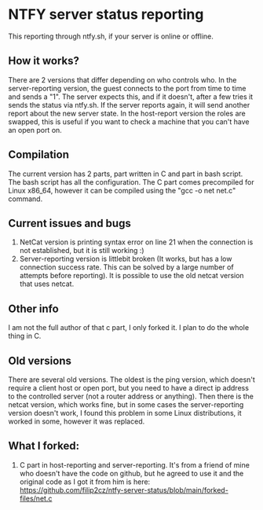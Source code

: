 # NTFY server status reporting
This reporting through ntfy.sh, if your server is online or offline.

## How it works?
There are 2 versions that differ depending on who controls who. In the server-reporting version, the guest connects to the port from time to time and sends a "1". The server expects this, and if it doesn't, after a few tries it sends the status via ntfy.sh. If the server reports again, it will send another report about the new server state. In the host-report version the roles are swapped, this is useful if you want to check a machine that you can't have an open port on.

## Compilation
The current version has 2 parts, part written in C and part in bash script. The bash script has all the configuration. The C part comes precompiled for Linux x86_64, however it can be compiled using the "gcc -o net net.c" command.

## Current issues and bugs
1) NetCat version is printing syntax error on line 21 when the connection is not established, but it is still working :)
2) Server-reporting version is littlebit broken (It works, but has a low connection success rate. This can be solved by a large number of attempts before reporting). It is possible to use the old netcat version that uses netcat.

## Other info
I am not the full author of that c part, I only forked it.
I plan to do the whole thing in C.

## Old versions
There are several old versions. The oldest is the ping version, which doesn't require a client host or open port, but you need to have a direct ip address to the controlled server (not a router address or anything).
Then there is the netcat version, which works fine, but in some cases the server-reporting version doesn't work, I found this problem in some Linux distributions, it worked in some, however it was replaced.

## What I forked:
1) C part in host-reporting and server-reporting. It's from a friend of mine who doesn't have the code on github, but he agreed to use it and the original code as I got it from him is here: https://github.com/filip2cz/ntfy-server-status/blob/main/forked-files/net.c